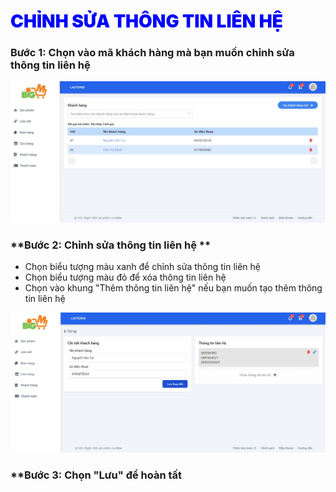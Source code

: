 # <span style= "color: blue; font-weight:900;"> CHỈNH SỬA THÔNG TIN LIÊN HỆ </span>

### **Bước 1: Chọn vào mã khách hàng mà bạn muốn chỉnh sửa thông tin liên hệ**

![](../images/customer/update-cus.png)

### **Bước 2: Chỉnh sửa thông tin liên hệ **
 
 - Chọn biểu tượng màu xanh để chỉnh sửa thông tin liên hệ
 - Chọn biểu tượng màu đỏ để xóa thông tin liên hệ
 - Chọn vào khung "Thêm thông tin liên hệ" nếu bạn muốn tạo thêm thông tin liên hệ

![](../images/customer/update-cus2.png)

### **Bước 3: Chọn "Lưu" để hoàn tất